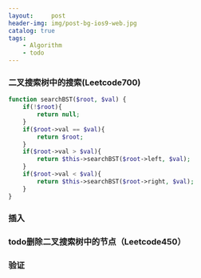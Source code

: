 ```yaml
---
layout:     post
header-img: img/post-bg-ios9-web.jpg
catalog: true
tags:
    - Algorithm
	- todo
---
```


### 二叉搜索树中的搜索(Leetcode700)
```php
function searchBST($root, $val) {
	if(!$root){
		return null;
	}
	if($root->val == $val){
		return $root;
	}
	if($root->val > $val){
		return $this->searchBST($root->left, $val);
	}
	if($root->val < $val){
		return $this->searchBST($root->right, $val);
	}
}
```

### 插入


### todo删除二叉搜索树中的节点（Leetcode450）


### 验证